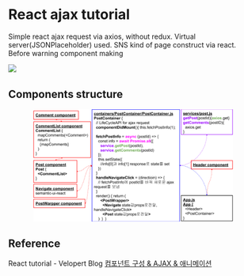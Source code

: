 # React ajax tutorial
Simple react ajax request via axios, without redux. Virtual server(JSONPlaceholder) used. SNS kind of page construct via react. Before warning component making

![](./video/ReactAppAjax.gif)

## Components structure
<p align="center">
  <img width="80%" src="./image/react-ajax-tutorial-structure.png" />
</p>

## Reference
React tutorial - Velopert Blog [컴포넌트 구성 & AJAX & 애니메이션](https://velopert.com/2597)

